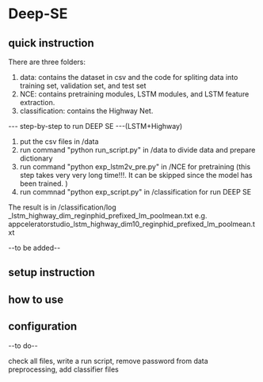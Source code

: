 # Deep-SE

## quick instruction

There are three folders:
1. data: contains the dataset in csv and the code for spliting data into training set, validation set, and test set
2. NCE: contains pretraining modules, LSTM modules, and LSTM feature extraction.
3. classification: contains the Highway Net.

--- step-by-step to run DEEP SE ---(LSTM+Highway)
1. put the csv files in /data
2. run command "python run_script.py" in /data to divide data and prepare dictionary
3. run command "python exp_lstm2v_pre.py" in /NCE for pretraining (this step takes very very long time!!!. It can be skipped since the model has been trained.  )
4. run commnad "python exp_script.py" in /classification for run DEEP SE

The result is in /classification/log
<project name>_lstm_highway_dim<number of dimentsions>_reginphid_prefixed_lm_poolmean.txt
e.g. appceleratorstudio_lstm_highway_dim10_reginphid_prefixed_lm_poolmean.txt



--to be added--

## setup instruction
## how to use
## configuration

--to do--

check all files, write a run script, remove password from data preprocessing, add classifier files

